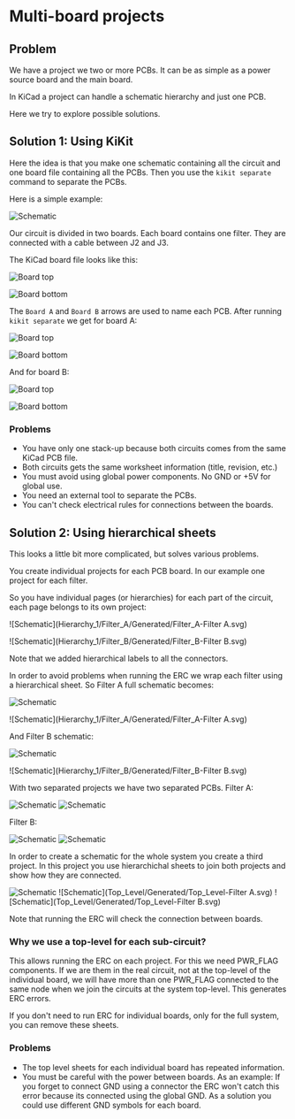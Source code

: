 # Multi-board projects

## Problem

We have a project we two or more PCBs. It can be as simple as a power source board and the main board.

In KiCad a project can handle a schematic hierarchy and just one PCB.

Here we try to explore possible solutions.


## Solution 1: Using KiKit

Here the idea is that you make one schematic containing all the circuit and one board file containing all the PCBs.
Then you use the `kikit separate` command to separate the PCBs.

Here is a simple example:

![Schematic](KiKit_1/Generated/Schematic.svg)

Our circuit is divided in two boards. Each board contains one filter.
They are connected with a cable between J2 and J3.

The KiCad board file looks like this:

![Board top](KiKit_1/Generated/KiKit_1-assembly_page_01.png)

![Board bottom](KiKit_1/Generated/KiKit_1-assembly_page_02.png)

The `Board A` and `Board B` arrows are used to name each PCB.
After running `kikit separate` we get for board A:

![Board top](KiKit_1/Board_A/Generated/KiKit_1-assembly_page_01.png)

![Board bottom](KiKit_1/Board_A/Generated/KiKit_1-assembly_page_02.png)

And for board B:

![Board top](KiKit_1/Board_B/Generated/KiKit_1-assembly_page_01.png)

![Board bottom](KiKit_1/Board_B/Generated/KiKit_1-assembly_page_02.png)

### Problems

* You have only one stack-up because both circuits comes from the same KiCad PCB file.
* Both circuits gets the same worksheet information (title, revision, etc.)
* You must avoid using global power components. No GND or +5V for global use.
* You need an external tool to separate the PCBs.
* You can't check electrical rules for connections between the boards.

## Solution 2: Using hierarchical sheets

This looks a little bit more complicated, but solves various problems.

You create individual projects for each PCB board. In our example one project for each filter.

So you have individual pages (or hierarchies) for each part of the circuit, each page belongs to its own project:

![Schematic](Hierarchy_1/Filter_A/Generated/Filter_A-Filter A.svg)

![Schematic](Hierarchy_1/Filter_B/Generated/Filter_B-Filter B.svg)

Note that we added hierarchical labels to all the connectors.

In order to avoid problems when running the ERC we wrap each filter using a hierarchical sheet.
So Filter A full schematic becomes:

![Schematic](Hierarchy_1/Filter_A/Generated/Schematic.svg)

![Schematic](Hierarchy_1/Filter_A/Generated/Filter_A-Filter A.svg)

And Filter B schematic:

![Schematic](Hierarchy_1/Filter_B/Generated/Schematic.svg)

![Schematic](Hierarchy_1/Filter_B/Generated/Filter_B-Filter B.svg)

With two separated projects we have two separated PCBs.
Filter A:

![Schematic](Hierarchy_1/Filter_A/Generated/Filter_A-assembly_page_01.png)
![Schematic](Hierarchy_1/Filter_A/Generated/Filter_A-assembly_page_02.png)

Filter B:

![Schematic](Hierarchy_1/Filter_B/Generated/Filter_B-assembly_page_01.png)
![Schematic](Hierarchy_1/Filter_B/Generated/Filter_B-assembly_page_02.png)

In order to create a schematic for the whole system you create a third project.
In this project you use hierarchichal sheets to join both projects and show
how they are connected.

![Schematic](Top_Level/Generated/Schematic.svg)
![Schematic](Top_Level/Generated/Top_Level-Filter A.svg)
![Schematic](Top_Level/Generated/Top_Level-Filter B.svg)

Note that running the ERC will check the connection between boards.

### Why we use a top-level for each sub-circuit?

This allows running the ERC on each project.
For this we need PWR_FLAG components. If we are them in the real circuit,
not at the top-level of the individual board, we will have more than one
PWR_FLAG connected to the same node when we join the circuits at the
system top-level. This generates ERC errors.

If you don't need to run ERC for individual boards, only for the full
system, you can remove these sheets.

### Problems

* The top level sheets for each individual board has repeated information.
* You must be careful with the power between boards.
  As an example: If you forget to connect GND using a connector the ERC
  won't catch this error because its connected using the global GND.
  As a solution you could use different GND symbols for each board.
